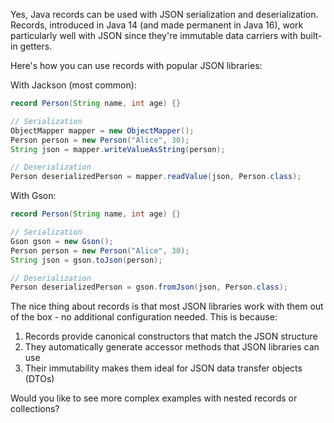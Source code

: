 Yes, Java records can be used with JSON serialization and deserialization. Records, introduced in Java 14 (and made permanent in Java 16), work particularly well with JSON since they're immutable data carriers with built-in getters.

Here's how you can use records with popular JSON libraries:

With Jackson (most common):
```java
record Person(String name, int age) {}

// Serialization
ObjectMapper mapper = new ObjectMapper();
Person person = new Person("Alice", 30);
String json = mapper.writeValueAsString(person);

// Deserialization
Person deserializedPerson = mapper.readValue(json, Person.class);
```

With Gson:
```java
record Person(String name, int age) {}

// Serialization
Gson gson = new Gson();
Person person = new Person("Alice", 30);
String json = gson.toJson(person);

// Deserialization
Person deserializedPerson = gson.fromJson(json, Person.class);
```

The nice thing about records is that most JSON libraries work with them out of the box - no additional configuration needed. This is because:
1. Records provide canonical constructors that match the JSON structure
2. They automatically generate accessor methods that JSON libraries can use
3. Their immutability makes them ideal for JSON data transfer objects (DTOs)

Would you like to see more complex examples with nested records or collections?
